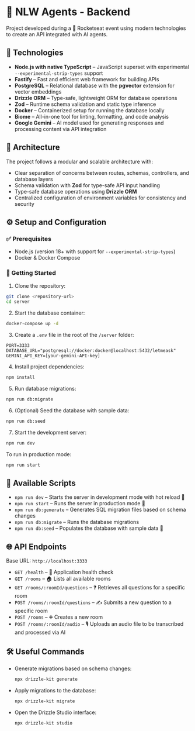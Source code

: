 # 🤖 NLW Agents - Backend

Project developed during a 🚀 Rocketseat event using modern technologies to create an API integrated with AI agents.

## 🧰 Technologies

- **Node.js with native TypeScript** – JavaScript superset with experimental `--experimental-strip-types` support
- **Fastify** – Fast and efficient web framework for building APIs
- **PostgreSQL** – Relational database with the **pgvector** extension for vector embeddings
- **Drizzle ORM** – Type-safe, lightweight ORM for database operations
- **Zod** – Runtime schema validation and static type inference
- **Docker** – Containerized setup for running the database locally
- **Biome** – All-in-one tool for linting, formatting, and code analysis
- **Google Gemini** – AI model used for generating responses and processing content via API integration

## 🧱 Architecture

The project follows a modular and scalable architecture with:

- Clear separation of concerns between routes, schemas, controllers, and database layers
- Schema validation with **Zod** for type-safe API input handling
- Type-safe database operations using **Drizzle ORM**
- Centralized configuration of environment variables for consistency and security

## ⚙️ Setup and Configuration

### ✅ Prerequisites

- Node.js (version 18+ with support for `--experimental-strip-types`)
- Docker & Docker Compose

### 🚀 Getting Started

1. Clone the repository:

```bash
git clone <repository-url>
cd server
```

2. Start the database container:

```bash
docker-compose up -d
```

3. Create a `.env` file in the root of the `/server` folder:

```
PORT=3333
DATABASE_URL="postgresql://docker:docker@localhost:5432/letmeask"
GEMINI_API_KEY=[your-gemini-API-key]
```

4. Install project dependencies:

```bash
npm install
```

5. Run database migrations:

```bash
npm run db:migrate
```

6. (Optional) Seed the database with sample data:

```bash
npm run db:seed
```

7. Start the development server:

```bash
npm run dev
```

To run in production mode:

```bash
npm run start
```

## 📜 Available Scripts

- `npm run dev` – Starts the server in development mode with hot reload 🔁
- `npm run start` – Runs the server in production mode 🚀
- `npm run db:generate` – Generates SQL migration files based on schema changes
- `npm run db:migrate` – Runs the database migrations
- `npm run db:seed` – Populates the database with sample data 🌱

## 🌐 API Endpoints

Base URL: `http://localhost:3333`

- `GET /health` – 💓 Application health check
- `GET /rooms` – 🏠 Lists all available rooms
- `GET /rooms/:roomId/questions` – ❓ Retrieves all questions for a specific room
- `POST /rooms/:roomId/questions` – ✍️ Submits a new question to a specific room
- `POST /rooms` – ➕ Creates a new room
- `POST /rooms/:roomId/audio` – 🎙️ Uploads an audio file to be transcribed and processed via AI

## 🛠️ Useful Commands

- Generate migrations based on schema changes:
  ```bash
  npx drizzle-kit generate
  ```

- Apply migrations to the database:
  ```bash
  npx drizzle-kit migrate
  ```

- Open the Drizzle Studio interface:
  ```bash
  npx drizzle-kit studio
  ```